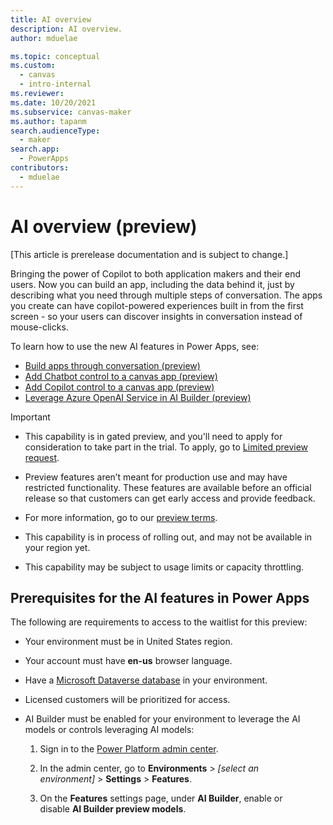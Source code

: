 ```yaml
---
title: AI overview
description: AI overview.
author: mduelae

ms.topic: conceptual
ms.custom: 
  - canvas
  - intro-internal
ms.reviewer: 
ms.date: 10/20/2021
ms.subservice: canvas-maker
ms.author: tapanm
search.audienceType: 
  - maker
search.app: 
  - PowerApps
contributors:
  - mduelae
---
```


# AI overview (preview)

[This article is prerelease documentation and is subject to change.]

Bringing the power of Copilot to both application makers and their end users. Now you can build an app, including the data behind it, just by describing what you need through multiple steps of conversation. The apps you create can have copilot-powered experiences built in from the first screen - so your users can discover insights in conversation instead of mouse-clicks.

To learn how to use the new AI features in Power Apps, see:

- [Build apps through conversation (preview)](ai-conversations-create-app.md)
- [Add Chatbot control to a canvas app (preview)](add-ai-chatbot.md)
- [Add Copilot control to a canvas app (preview)](add-ai-copilot.md)
- [Leverage Azure OpenAI Service in AI Builder (preview)](/ai-builder/prebuilt-azure-openai)

> [!IMPORTANT]
>
> - This capability is in gated preview, and you'll need to apply for consideration to take part in the trial. To apply, go to [Limited preview request](https://go.microsoft.com/fwlink/?linkid=2227838).
>
> - Preview features aren’t meant for production use and may have restricted functionality. These features are available before an official release so that customers can get early access and provide feedback.
>
> - For more information, go to our [preview terms](https://go.microsoft.com/fwlink/?linkid=2189520).
>
> - This capability is in process of rolling out, and may not be available in your region yet.
>
> - This capability  may be subject to usage limits or capacity throttling.


## Prerequisites for the AI features in Power Apps 

The following are requirements to access to the waitlist for this preview:

- Your environment must be in United States region. 

- Your account must have **en-us** browser language. 

- Have a [Microsoft Dataverse database](/power-platform/admin/create-database) in your environment.  

- Licensed customers will be prioritized for access.  

- AI Builder must be enabled for your environment to leverage the AI models or controls leveraging AI models:

    1. Sign in to the [Power Platform admin center](https://admin.powerplatform.microsoft.com/).

    2. In the admin center, go to **Environments** &gt; *\[select an environment\]* &gt; **Settings** &gt; **Features**.

    3. On the **Features** settings page, under **AI Builder**, enable or disable **AI Builder preview models**.


